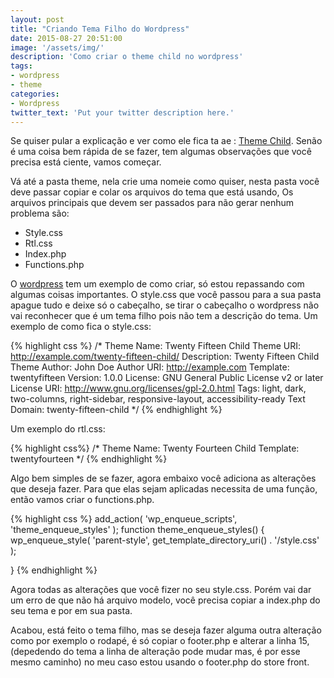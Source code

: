 ```yaml
---
layout: post
title: "Criando Tema Filho do Wordpress"
date: 2015-08-27 20:51:00
image: '/assets/img/'
description: 'Como criar o theme child no wordpress'
tags:
- wordpress
- theme
categories:
- Wordpress
twitter_text: 'Put your twitter description here.'
---
```


Se quiser pular a explicação e ver como ele fica ta ae : [Theme Child](https://github.com/aboutlucas/loja/tree/master/).
Senão é uma coisa bem rápida de se fazer, tem algumas observações que você precisa está ciente, vamos começar.

Vá até a pasta theme, nela crie uma nomeie como quiser, nesta pasta você deve passar copiar e colar os arquivos do tema que está usando,
Os arquivos principais que devem ser passados para não gerar nenhum problema são:

- Style.css
- Rtl.css
- Index.php
- Functions.php

O [wordpress](https://codex.wordpress.org/Child_Themes/) tem um exemplo de como criar, só estou repassando com algumas coisas importantes.
O style.css que você passou para a sua pasta apague tudo e deixe só o cabeçalho, se tirar o cabeçalho o wordpress não vai reconhecer que é um
tema filho pois não tem a descrição do tema.
Um exemplo de como fica o style.css:

{% highlight css %}
/*
 Theme Name:   Twenty Fifteen Child
 Theme URI:    http://example.com/twenty-fifteen-child/
 Description:  Twenty Fifteen Child Theme
 Author:       John Doe
 Author URI:   http://example.com
 Template:     twentyfifteen
 Version:      1.0.0
 License:      GNU General Public License v2 or later
 License URI:  http://www.gnu.org/licenses/gpl-2.0.html
 Tags:         light, dark, two-columns, right-sidebar, responsive-layout, accessibility-ready
 Text Domain:  twenty-fifteen-child
*/
{% endhighlight %}

Um exemplo do rtl.css:

{% highlight css%}
/*
Theme Name: Twenty Fourteen Child
Template: twentyfourteen
*/
{% endhighlight %}

Algo bem simples de se fazer, agora embaixo você adiciona as alterações que deseja fazer.
Para que elas sejam aplicadas necessita de uma função, então vamos criar o functions.php.

{% highlight css %}
add_action( 'wp_enqueue_scripts', 'theme_enqueue_styles' );
function theme_enqueue_styles() {
    wp_enqueue_style( 'parent-style', get_template_directory_uri() . '/style.css' );

}
{% endhighlight %}

Agora todas as alterações que você fizer no seu style.css. Porém vai dar um erro de que não há arquivo modelo,
você precisa copiar a index.php do seu tema e por em sua pasta.

Acabou, está feito o tema filho, mas se deseja fazer alguma outra alteração como por exemplo o rodapé, é só copiar o footer.php e 
alterar a linha 15, (depedendo do tema a linha de alteração pode mudar mas, é por esse mesmo caminho) no meu caso estou usando 
o footer.php do store front.


